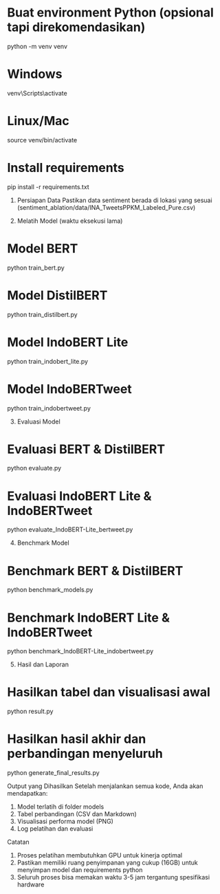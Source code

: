 # Buat environment Python (opsional tapi direkomendasikan)
python -m venv venv

# Windows
venv\Scripts\activate

# Linux/Mac
source venv/bin/activate

# Install requirements
pip install -r requirements.txt

1. Persiapan Data
Pastikan data sentiment berada di lokasi yang sesuai (sentiment_ablation/data/INA_TweetsPPKM_Labeled_Pure.csv)


2. Melatih Model (waktu eksekusi lama)
# Model BERT
python train_bert.py

# Model DistilBERT
python train_distilbert.py

# Model IndoBERT Lite
python train_indobert_lite.py

# Model IndoBERTweet
python train_indobertweet.py


3. Evaluasi Model
# Evaluasi BERT & DistilBERT
python evaluate.py

# Evaluasi IndoBERT Lite & IndoBERTweet
python evaluate_IndoBERT-Lite_bertweet.py


4. Benchmark Model
# Benchmark BERT & DistilBERT
python benchmark_models.py

# Benchmark IndoBERT Lite & IndoBERTweet
python benchmark_IndoBERT-Lite_indobertweet.py


5. Hasil dan Laporan
# Hasilkan tabel dan visualisasi awal
python result.py

# Hasilkan hasil akhir dan perbandingan menyeluruh
python generate_final_results.py


Output yang Dihasilkan
Setelah menjalankan semua kode, Anda akan mendapatkan:
1. Model terlatih di folder models
2. Tabel perbandingan (CSV dan Markdown)
3. Visualisasi performa model (PNG)
4. Log pelatihan dan evaluasi

Catatan
1. Proses pelatihan membutuhkan GPU untuk kinerja optimal
2. Pastikan memiliki ruang penyimpanan yang cukup (16GB) untuk menyimpan model dan requirements python
3. Seluruh proses bisa memakan waktu 3-5 jam tergantung spesifikasi hardware

